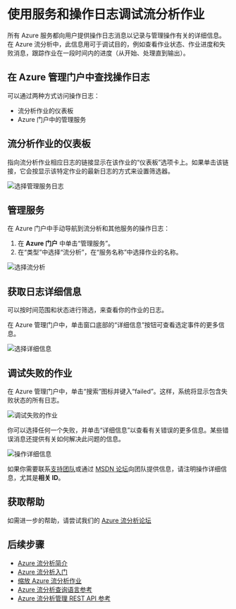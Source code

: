 <properties 
	pageTitle="使用流分析中的操作和服务日志 | Azure" 
	description="如何使用流分析操作日志" 
	keywords="服务日志"
	services="stream-analytics" 
	documentationCenter="" 
	authors="jeffstokes72" 
	manager="paulettm" 
	editor="cgronlun"/>

<tags 
	ms.service="stream-analytics" 
	ms.date="02/04/2016" 
	wacn.date="03/17/2016"/>

# 使用服务和操作日志调试流分析作业

所有 Azure 服务都向用户提供操作日志消息以记录与管理操作有关的详细信息。在 Azure 流分析中，此信息用可于调试目的，例如查看作业状态、作业进度和失败消息，跟踪作业在一段时间内的进度（从开始、处理直到输出）。

## 在 Azure 管理门户中查找操作日志

可以通过两种方式访问操作日志：

- 流分析作业的仪表板  
- Azure 门户中的管理服务  

## 流分析作业的仪表板

指向流分析作业相应日志的链接显示在该作业的“仪表板”选项卡上。如果单击该链接，它会按显示该特定作业的最新日志的方式来设置筛选器。

  ![选择管理服务日志](./media/stream-analytics-operation-logs/01-stream-analytics-operation-logs.png)

## 管理服务

在 Azure 门户中手动导航到流分析和其他服务的操作日志：

1.	在 **Azure 门户** 中单击“管理服务”[](https://manage.windowsazure.cn)。
2.	在“类型”中选择“流分析”，在“服务名称”中选择作业的名称。  

  ![选择流分析](./media/stream-analytics-operation-logs/02-stream-analytics-operation-logs.png)

## 获取日志详细信息

可以按时间范围和状态进行筛选，来查看你的作业的日志。

在 Azure 管理门户中，单击窗口底部的“详细信息”按钮可查看选定事件的更多信息。

  ![选择详细信息](./media/stream-analytics-operation-logs/03-stream-analytics-operation-logs.png)

## 调试失败的作业

在 Azure 管理门户中，单击“搜索”图标并键入“failed”。这样，系统将显示包含失败状态的所有日志。

  ![调试失败的作业](./media/stream-analytics-operation-logs/04-stream-analytics-operation-logs.png)

你可以选择任何一个失败，并单击“详细信息”以查看有关错误的更多信息。某些错误消息还提供有关如何解决此问题的信息。

  ![操作详细信息](./media/stream-analytics-operation-logs/05-stream-analytics-operation-logs.png)

如果你需要联系[支持团队](/support/contact/)或通过 [MSDN 论坛](https://social.msdn.microsoft.com/Forums/zh-CN/home?forum=AzureStreamAnalytics)向团队提供信息，请注明操作详细信息，尤其是**相关 ID**。

## 获取帮助
如需进一步的帮助，请尝试我们的 [Azure 流分析论坛](https://social.msdn.microsoft.com/Forums/zh-CN/home?forum=AzureStreamAnalytics)

## 后续步骤

- [Azure 流分析简介](/documentation/articles/stream-analytics-introduction)
- [Azure 流分析入门](/documentation/articles/stream-analytics-get-started)
- [缩放 Azure 流分析作业](/documentation/articles/stream-analytics-scale-jobs)
- [Azure 流分析查询语言参考](https://msdn.microsoft.com/zh-cn/library/azure/dn834998.aspx)
- [Azure 流分析管理 REST API 参考](https://msdn.microsoft.com/zh-cn/library/azure/dn835031.aspx)

<!---HONumber=Mooncake_0307_2016-->